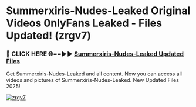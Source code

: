 # Summerxiris-Nudes-Leaked Original Videos 0nlyFans Leaked - Files Updated! (zrgv7)

<h3>🔴 CLICK HERE 🌐==►► <a href="https://tinyurl.com/4mcuefdz" rel="nofollow">Summerxiris-Nudes-Leaked Updated Files</a></h3>

Get Summerxiris-Nudes-Leaked and all content. Now you can access all videos and pictures of Summerxiris-Nudes-Leaked. New Updated Files 2025!

[![zrgv7](https://i.imgur.com/StAQSOY.gif)](https://tinyurl.com/4mcuefdz)
